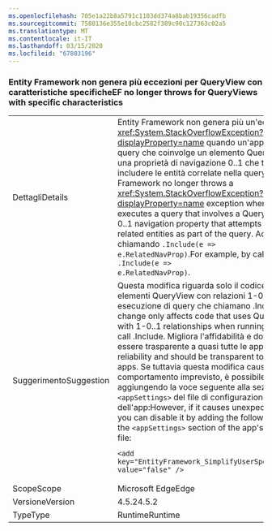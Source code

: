 ```yaml
---
ms.openlocfilehash: 705e1a22b8a5791c1103dd374a8bab19356cadfb
ms.sourcegitcommit: 7588136e355e10cbc2582f389c90c127363c02a5
ms.translationtype: MT
ms.contentlocale: it-IT
ms.lasthandoff: 03/15/2020
ms.locfileid: "67803196"
---
```

### <a name="ef-no-longer-throws-for-queryviews-with-specific-characteristics"></a><span data-ttu-id="eb9a6-101">Entity Framework non genera più eccezioni per QueryView con caratteristiche specifiche</span><span class="sxs-lookup"><span data-stu-id="eb9a6-101">EF no longer throws for QueryViews with specific characteristics</span></span>

|   |   |
|---|---|
|<span data-ttu-id="eb9a6-102">Dettagli</span><span class="sxs-lookup"><span data-stu-id="eb9a6-102">Details</span></span>|<span data-ttu-id="eb9a6-103">Entity Framework non genera più un'eccezione <xref:System.StackOverflowException?displayProperty=name> quando un'app esegue una query che coinvolge un elemento QueryView con una proprietà di navigazione 0..1 che tenta di includere le entità correlate nella query.</span><span class="sxs-lookup"><span data-stu-id="eb9a6-103">Entity Framework no longer throws a <xref:System.StackOverflowException?displayProperty=name> exception when an app executes a query that involves a QueryView with a 0..1 navigation property that attempts to include the related entities as part of the query.</span></span> <span data-ttu-id="eb9a6-104">Ad esempio, chiamando <code>.Include(e =&gt; e.RelatedNavProp)</code>.</span><span class="sxs-lookup"><span data-stu-id="eb9a6-104">For example, by calling <code>.Include(e =&gt; e.RelatedNavProp)</code>.</span></span>|
|<span data-ttu-id="eb9a6-105">Suggerimento</span><span class="sxs-lookup"><span data-stu-id="eb9a6-105">Suggestion</span></span>|<span data-ttu-id="eb9a6-106">Questa modifica riguarda solo il codice che usa elementi QueryView con relazioni 1-0..1 in caso di esecuzione di query che chiamano .Include.</span><span class="sxs-lookup"><span data-stu-id="eb9a6-106">This change only affects code that uses QueryViews with 1-0..1 relationships when running queries that call .Include.</span></span> <span data-ttu-id="eb9a6-107">Migliora l'affidabilità e dovrebbe essere trasparente a quasi tutte le app.</span><span class="sxs-lookup"><span data-stu-id="eb9a6-107">It improves reliability and should be transparent to almost all apps.</span></span> <span data-ttu-id="eb9a6-108">Se tuttavia questa modifica causa un comportamento imprevisto, è possibile disabilitarla aggiungendo la voce seguente alla sezione <code>&lt;appSettings&gt;</code> del file di configurazione dell'app:</span><span class="sxs-lookup"><span data-stu-id="eb9a6-108">However, if it causes unexpected behavior, you can disable it by adding the following entry to the <code>&lt;appSettings&gt;</code> section of the app's configuration file:</span></span><pre><code class="lang-xml">&lt;add key=&quot;EntityFramework_SimplifyUserSpecifiedViews&quot; value=&quot;false&quot; /&gt;&#13;&#10;</code></pre>|
|<span data-ttu-id="eb9a6-109">Scope</span><span class="sxs-lookup"><span data-stu-id="eb9a6-109">Scope</span></span>|<span data-ttu-id="eb9a6-110">Microsoft Edge</span><span class="sxs-lookup"><span data-stu-id="eb9a6-110">Edge</span></span>|
|<span data-ttu-id="eb9a6-111">Versione</span><span class="sxs-lookup"><span data-stu-id="eb9a6-111">Version</span></span>|<span data-ttu-id="eb9a6-112">4.5.2</span><span class="sxs-lookup"><span data-stu-id="eb9a6-112">4.5.2</span></span>|
|<span data-ttu-id="eb9a6-113">Type</span><span class="sxs-lookup"><span data-stu-id="eb9a6-113">Type</span></span>|<span data-ttu-id="eb9a6-114">Runtime</span><span class="sxs-lookup"><span data-stu-id="eb9a6-114">Runtime</span></span>|
